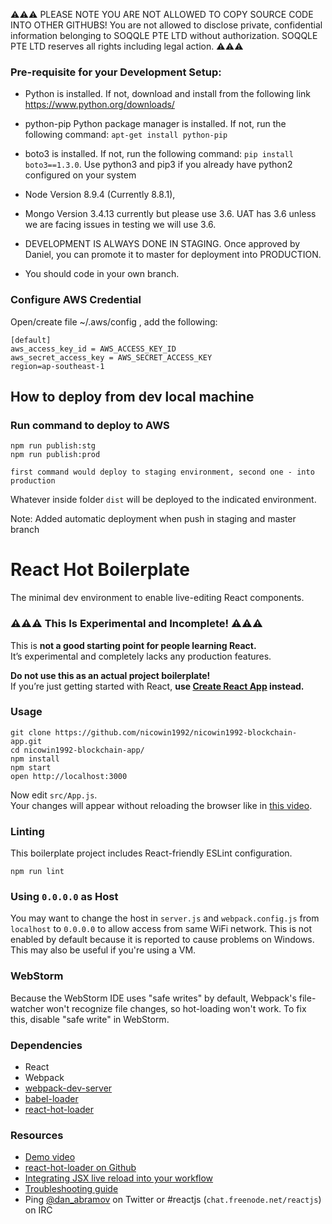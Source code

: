 ⚠️⚠️⚠️ PLEASE NOTE YOU ARE NOT ALLOWED TO COPY SOURCE CODE INTO OTHER GITHUBS! You are not allowed to disclose private, confidential information belonging to SOQQLE PTE LTD without authorization. SOQQLE PTE LTD reserves all rights including legal action. ⚠️⚠️⚠️

### Pre-requisite for your Development Setup:

- Python is installed. If not, download and install from the following link https://www.python.org/downloads/
- python-pip Python package manager is installed. If not, run the following command: `apt-get install python-pip`
- boto3 is installed. If not, run the following command: `pip install boto3==1.3.0`. Use python3 and pip3 if you already have python2 configured on your system
- Node Version 8.9.4 (Currently 8.8.1),
- Mongo Version 3.4.13 currently but please use 3.6. UAT has 3.6 unless we are facing issues in testing we will use 3.6.

- DEVELOPMENT IS ALWAYS DONE IN STAGING. Once approved by Daniel, you can promote it to master for deployment into PRODUCTION.
- You should code in your own branch.

### Configure AWS Credential

Open/create file ~/.aws/config , add the following:

```
[default]
aws_access_key_id = AWS_ACCESS_KEY_ID
aws_secret_access_key = AWS_SECRET_ACCESS_KEY
region=ap-southeast-1
```

## How to deploy from dev local machine

### Run command to deploy to AWS

```
npm run publish:stg
npm run publish:prod

first command would deploy to staging environment, second one - into production
```

Whatever inside folder `dist` will be deployed to the indicated environment.

Note: Added automatic deployment when push in staging and master branch

# React Hot Boilerplate

The minimal dev environment to enable live-editing React components.

### ⚠️⚠️⚠️ This Is Experimental and Incomplete! ⚠️⚠️⚠️

This is **not a good starting point for people learning React.**  
It’s experimental and completely lacks any production features.

**Do not use this as an actual project boilerplate!**  
If you’re just getting started with React, **use [Create React App](https://github.com/facebookincubator/create-react-app) instead.**

### Usage

```
git clone https://github.com/nicowin1992/nicowin1992-blockchain-app.git
cd nicowin1992-blockchain-app/
npm install
npm start
open http://localhost:3000
```

Now edit `src/App.js`.  
Your changes will appear without reloading the browser like in [this video](http://vimeo.com/100010922).

### Linting

This boilerplate project includes React-friendly ESLint configuration.

```
npm run lint
```

### Using `0.0.0.0` as Host

You may want to change the host in `server.js` and `webpack.config.js` from `localhost` to `0.0.0.0` to allow access from same WiFi network. This is not enabled by default because it is reported to cause problems on Windows. This may also be useful if you're using a VM.

### WebStorm

Because the WebStorm IDE uses "safe writes" by default, Webpack's file-watcher won't recognize file changes, so hot-loading won't work. To fix this, disable "safe write" in WebStorm.

### Dependencies

- React
- Webpack
- [webpack-dev-server](https://github.com/webpack/webpack-dev-server)
- [babel-loader](https://github.com/babel/babel-loader)
- [react-hot-loader](https://github.com/nicowin1992/nicowin1992-blockchain-app)

### Resources

- [Demo video](http://vimeo.com/100010922)
- [react-hot-loader on Github](https://github.com/nicowin1992/nicowin1992-blockchain-app)
- [Integrating JSX live reload into your workflow](http://gaearon.github.io/react-hot-loader/getstarted/)
- [Troubleshooting guide](https://github.com/nicowin1992/nicowin1992-blockchain-app/blob/master/docs/Troubleshooting.md)
- Ping [@dan_abramov](https://twitter.com/dan_abramov) on Twitter or #reactjs (`chat.freenode.net/reactjs`) on IRC
